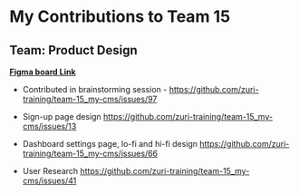 # My Contributions to Team 15

## Team: Product Design

**[Figma board Link](https://www.figma.com/file/Uujc2NV7Sx6qOsWX9JYl0v/Team-15_My-cms?node-id=0%3A1)**

- Contributed in brainstorming session - <https://github.com/zuri-training/team-15_my-cms/issues/97>

- Sign-up page design <https://github.com/zuri-training/team-15_my-cms/issues/13>

- Dashboard settings page, lo-fi and hi-fi design <https://github.com/zuri-training/team-15_my-cms/issues/66>

- User Research <https://github.com/zuri-training/team-15_my-cms/issues/41>
